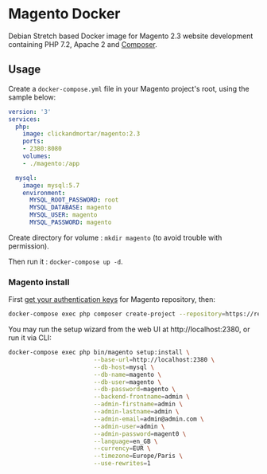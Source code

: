 # Magento Docker

Debian Stretch based Docker image for Magento 2.3 website development containing PHP 7.2, Apache 2 and [Composer](https://getcomposer.org/).

## Usage

Create a `docker-compose.yml` file in your Magento project's root, using the sample below:

```yml
version: '3'
services:
  php:
    image: clickandmortar/magento:2.3
    ports:
    - 2380:8080
    volumes:
    - ./magento:/app

  mysql:
    image: mysql:5.7
    environment:
      MYSQL_ROOT_PASSWORD: root
      MYSQL_DATABASE: magento
      MYSQL_USER: magento
      MYSQL_PASSWORD: magento
```

Create directory for volume : `mkdir magento` (to avoid trouble with permission).

Then run it : `docker-compose up -d`.

### Magento install

First [get your authentication keys](https://devdocs.magento.com/guides/v2.3/install-gde/prereq/connect-auth.html) for Magento repository, then:

```bash
docker-compose exec php composer create-project --repository=https://repo.magento.com/ magento/project-community-edition .
```

You may run the setup wizard from the web UI at http://localhost:2380, or run it via CLI:

```bash
docker-compose exec php bin/magento setup:install \
                        --base-url=http://localhost:2380 \
                        --db-host=mysql \
                        --db-name=magento \
                        --db-user=magento \
                        --db-password=magento \
                        --backend-frontname=admin \
                        --admin-firstname=admin \
                        --admin-lastname=admin \
                        --admin-email=admin@admin.com \
                        --admin-user=admin \
                        --admin-password=magent0 \
                        --language=en_GB \
                        --currency=EUR \
                        --timezone=Europe/Paris \
                        --use-rewrites=1
```
